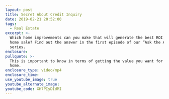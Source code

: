 ```yaml
---
layout: post
title: Secret About Credit Inquiry
date: 2019-02-21 20:52:00
tags:
  - Real Estate
excerpt: >-
  Which home improvements can you make that will generate the best ROI for your
  home sale? Find out the answer in the first episode of our “Ask the Appraiser”
  series.
enclosure:
pullquote: >-
  This is important to know in terms of getting the value you want for your
  home.
enclosure_type: video/mp4
enclosure_time:
use_youtube_image: true
youtube_alternate_image:
youtube_code: XH7PIyDIdMI
---
```

